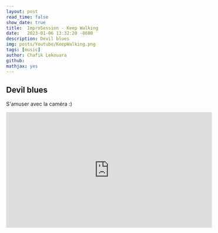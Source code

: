 ```yaml
---
layout: post
read_time: false
show_date: true
title:  ImproSession - Keep Walking
date:   2023-01-06 13:32:20 -0600
description: Devil blues
img: posts/Youtube/KeepWalking.png
tags: [music]
author: Chafik Lekouara
github:  
mathjax: yes
---
```


## Devil blues
S'amuser avec la caméra :)

<body>
<p class="Youtube">
<iframe width="560" height="315" src="https://www.youtube.com/embed/1WgpEe_BhPo" title="YouTube video player" frameborder="0" allow="accelerometer; autoplay; clipboard-write; encrypted-media; gyroscope; picture-in-picture; web-share" allowfullscreen></iframe>
</p>
  </body>